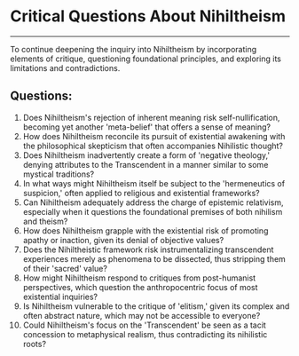 # Critical Questions About Nihiltheism

* * *

To continue deepening the inquiry into Nihiltheism by incorporating elements of critique, questioning foundational principles, and exploring its limitations and contradictions.

## Questions: 

1. Does Nihiltheism's rejection of inherent meaning risk self-nullification, becoming yet another 'meta-belief' that offers a sense of meaning? 
2. How does Nihiltheism reconcile its pursuit of existential awakening with the philosophical skepticism that often accompanies Nihilistic thought? 
3. Does Nihiltheism inadvertently create a form of 'negative theology,' denying attributes to the Transcendent in a manner similar to some mystical traditions? 
4. In what ways might Nihiltheism itself be subject to the 'hermeneutics of suspicion,' often applied to religious and existential frameworks? 
5. Can Nihiltheism adequately address the charge of epistemic relativism, especially when it questions the foundational premises of both nihilism and theism? 
6. How does Nihiltheism grapple with the existential risk of promoting apathy or inaction, given its denial of objective values? 
7. Does the Nihiltheistic framework risk instrumentalizing transcendent experiences merely as phenomena to be dissected, thus stripping them of their 'sacred' value? 
8. How might Nihiltheism respond to critiques from post-humanist perspectives, which question the anthropocentric focus of most existential inquiries? 
9. Is Nihiltheism vulnerable to the critique of 'elitism,' given its complex and often abstract nature, which may not be accessible to everyone? 
10. Could Nihiltheism's focus on the 'Transcendent' be seen as a tacit concession to metaphysical realism, thus contradicting its nihilistic roots?